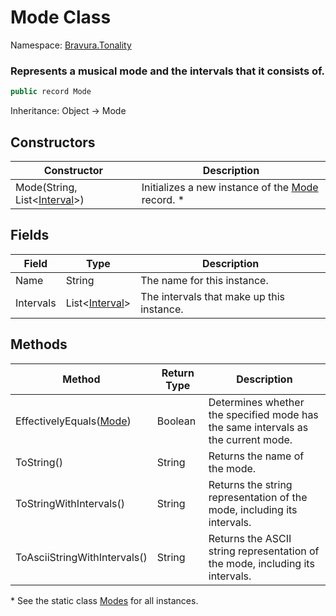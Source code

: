 # Mode Class

Namespace: [Bravura.Tonality](./Bravura.Tonality.md)

### Represents a musical mode and the intervals that it consists of.

```csharp
public record Mode
```

Inheritance: Object -> Mode

## Constructors
| Constructor | Description |
| --- | --- |
| Mode(String, List<[Interval](./Interval.md)>) | Initializes a new instance of the [Mode](./Mode.md) record. * |

## Fields
| Field | Type | Description |
| --- | --- | --- |
| Name | String | The name for this instance. |
| Intervals | List<[Interval](./Interval.md)> | The intervals that make up this instance. |

## Methods
| Method | Return Type | Description |
| --- | --- | --- |
| EffectivelyEquals([Mode](./Mode.md)) | Boolean | Determines whether the specified mode has the same intervals as the current mode. |
| ToString() | String | Returns the name of the mode. |
| ToStringWithIntervals() | String | Returns the string representation of the mode, including its intervals. |
| ToAsciiStringWithIntervals() | String | Returns the ASCII string representation of the mode, including its intervals. |

\* See the static class [Modes](./Modes.md) for all instances.
